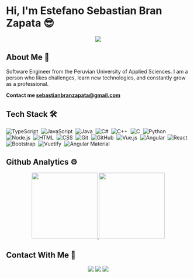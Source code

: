 # Hi, I'm Estefano Sebastian Bran Zapata 😎

<div align="center"> 
    <image src="https://i.pinimg.com/originals/e4/26/70/e426702edf874b181aced1e2fa5c6cde.gif">
</div>

## About Me 🧐

Software Engineer from the Peruvian University of Applied Sciences. I am a person who likes challenges, learn new technologies, and constantly grow as a professional.

**Contact me <a>sebastianbranzapata@gmail.com</a>**

## Tech Stack 🛠️

![TypeScript](https://img.shields.io/badge/-TypeScript-05122A?style=flat&logo=TypeScript)&nbsp;
![JavaScript](https://img.shields.io/badge/-JavaScript-05122A?style=flat&logo=JavaScript)&nbsp;
![Java](https://img.shields.io/badge/-Java-05122A?style=flat&logo=Java&logoColor=FFA518)&nbsp;
![C#](https://img.shields.io/badge/-C%23-05122A?style=flat&logo=CSharp&logoColor=ac7ee1)&nbsp;
![C++](https://img.shields.io/badge/-C++-05122A?style=flat&logo=C%2B%2B&logoColor=00599C)&nbsp;
![C](https://img.shields.io/badge/-C-05122A?style=flat&logo=C&logoColor=00599C)&nbsp;
![Python](https://img.shields.io/badge/-Python-05122A?style=flat&logo=Python)&nbsp;
![Node.js](https://img.shields.io/badge/-Node.js-05122A?style=flat&logo=node.js)&nbsp;
![HTML](https://img.shields.io/badge/-HTML-05122A?style=flat&logo=HTML5)&nbsp;
![CSS](https://img.shields.io/badge/-CSS-05122A?style=flat&logo=CSS3&logoColor=1572B6)&nbsp;
![Git](https://img.shields.io/badge/-Git-05122A?style=flat&logo=git)&nbsp;
![GitHub](https://img.shields.io/badge/-GitHub-05122A?style=flat&logo=github)&nbsp;
![Vue.js](https://img.shields.io/badge/-Vue.js-05122A?style=flat&logo=Vue.js)&nbsp;
![Angular](https://img.shields.io/badge/-Angular-05122A?style=flat&logo=Angular&logoColor=FF0000)&nbsp;
![React](https://img.shields.io/badge/-React-05122A?style=flat&logo=react)&nbsp;
![Bootstrap](https://img.shields.io/badge/-Bootstrap-05122A?style=flat&logo=bootstrap&logoColor=563D7C)&nbsp;
![Vuetify](https://img.shields.io/badge/-Vuetify-05122A?style=flat&logo=Vuetify&logoColor=1867c0)&nbsp;
![Angular Material](https://img.shields.io/badge/-Angular%20Material-05122A?style=flat&logo=angular&logoColor=ff9100)&nbsp;

## Github Analytics ⚙️

<p align="center">
<a href="https://github.com/SebastianBran">
  <img height="180em" src="https://github-readme-stats-eight-theta.vercel.app/api?username=SebastianBran&show_icons=true&theme=algolia&include_all_commits=true&count_private=true"/>
  <img height="180em" src="https://github-readme-stats-eight-theta.vercel.app/api/top-langs/?username=SebastianBran&layout=compact&langs_count=8&theme=algolia"/>
</a>
</p>

## Contact With Me 💼

<p align="center">
<a href="https://linkedin.com/in/estefano-sebastian-bran-zapata-b577961b8"><img src="https://img.shields.io/badge/-Estefano%20Bran-0077B5?style=flat&logo=Linkedin&logoColor=white"/></a>
<a href="mailto:sebastianbranzapata@gmail.com"><img src="https://img.shields.io/badge/-sebastianbranzapata@gmail.com-D14836?style=flat&logo=Gmail&logoColor=white"/></a>
<a href="https://facebook.com/sebastianestefano.branzapata"><img src="https://img.shields.io/badge/-@Sebastian Bran Zapata-1877F2?style=flat&logo=Facebook&logoColor=white"/></a>
</p>
